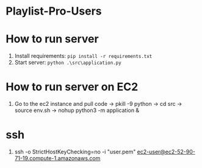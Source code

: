 # Playlist-Pro-Users
# How to run server
1. Install requirements: `pip install -r requirements.txt`
2. Start server: `python .\src\application.py`

# How to run server on EC2
1. Go to the ec2 instance and pull code -> pkill -9 python -> cd src -> source env.sh -> nohup python3 -m application &

# ssh
1.  ssh -o StrictHostKeyChecking=no -i "user.pem" ec2-user@ec2-52-90-71-19.compute-1.amazonaws.com

